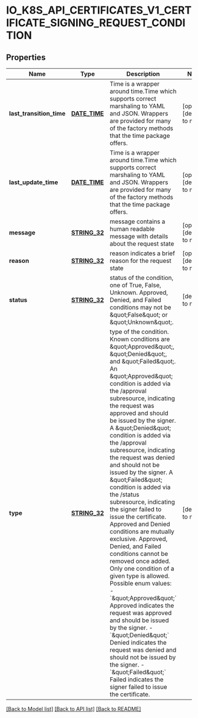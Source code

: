 # IO_K8S_API_CERTIFICATES_V1_CERTIFICATE_SIGNING_REQUEST_CONDITION

## Properties
Name | Type | Description | Notes
------------ | ------------- | ------------- | -------------
**last_transition_time** | [**DATE_TIME**](DATE_TIME.md) | Time is a wrapper around time.Time which supports correct marshaling to YAML and JSON.  Wrappers are provided for many of the factory methods that the time package offers. | [optional] [default to null]
**last_update_time** | [**DATE_TIME**](DATE_TIME.md) | Time is a wrapper around time.Time which supports correct marshaling to YAML and JSON.  Wrappers are provided for many of the factory methods that the time package offers. | [optional] [default to null]
**message** | [**STRING_32**](STRING_32.md) | message contains a human readable message with details about the request state | [optional] [default to null]
**reason** | [**STRING_32**](STRING_32.md) | reason indicates a brief reason for the request state | [optional] [default to null]
**status** | [**STRING_32**](STRING_32.md) | status of the condition, one of True, False, Unknown. Approved, Denied, and Failed conditions may not be \&quot;False\&quot; or \&quot;Unknown\&quot;. | [default to null]
**type** | [**STRING_32**](STRING_32.md) | type of the condition. Known conditions are \&quot;Approved\&quot;, \&quot;Denied\&quot;, and \&quot;Failed\&quot;.  An \&quot;Approved\&quot; condition is added via the /approval subresource, indicating the request was approved and should be issued by the signer.  A \&quot;Denied\&quot; condition is added via the /approval subresource, indicating the request was denied and should not be issued by the signer.  A \&quot;Failed\&quot; condition is added via the /status subresource, indicating the signer failed to issue the certificate.  Approved and Denied conditions are mutually exclusive. Approved, Denied, and Failed conditions cannot be removed once added.  Only one condition of a given type is allowed.  Possible enum values:  - &#x60;\&quot;Approved\&quot;&#x60; Approved indicates the request was approved and should be issued by the signer.  - &#x60;\&quot;Denied\&quot;&#x60; Denied indicates the request was denied and should not be issued by the signer.  - &#x60;\&quot;Failed\&quot;&#x60; Failed indicates the signer failed to issue the certificate. | [default to null]

[[Back to Model list]](../README.md#documentation-for-models) [[Back to API list]](../README.md#documentation-for-api-endpoints) [[Back to README]](../README.md)



